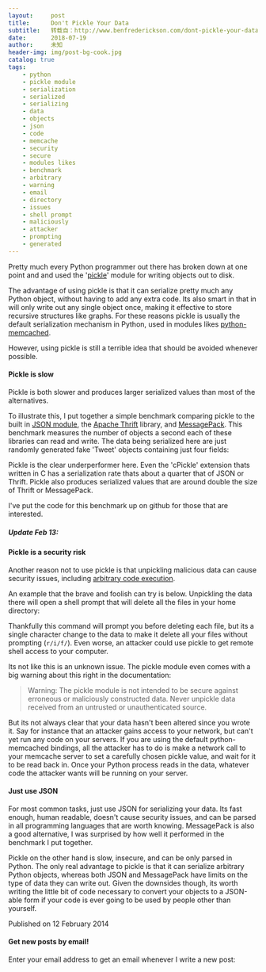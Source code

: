```yaml
---
layout:     post
title:      Don't Pickle Your Data
subtitle:   转载自：http://www.benfrederickson.com/dont-pickle-your-data/
date:       2018-07-19
author:     未知
header-img: img/post-bg-cook.jpg
catalog: true
tags:
    - python
    - pickle module
    - serialization
    - serialized
    - serializing
    - data
    - objects
    - json
    - code
    - memcache
    - security
    - secure
    - modules likes
    - benchmark
    - arbitrary
    - warning
    - email
    - directory
    - issues
    - shell prompt
    - maliciously
    - attacker
    - prompting
    - generated
---
```


Pretty much every Python programmer out there has broken down at one point and
and used the '[pickle](http://docs.python.org/2/library/pickle.html)' module for writing objects out to disk.

The advantage of using pickle is that it can serialize pretty much any Python
object, without having to add any extra code. Its also smart in that in will
only write out any single object once, making it effective to store recursive
structures like graphs. For these reasons pickle is usually the default
serialization mechanism in Python, used in modules likes
[python-memcached](https://pypi.python.org/pypi/python-memcached).

However, using pickle is still a terrible idea that should be avoided whenever
possible.

#### Pickle is slow

Pickle is both slower and produces larger serialized values than most of the
alternatives.

To illustrate this, I put together a simple benchmark comparing pickle to the
built in [JSON module](http://docs.python.org/2.7/library/json.html), the
[Apache Thrift](http://thrift.apache.org/) library, and
[MessagePack](http://msgpack.org/). This benchmark measures the number of
objects a second each of these libraries can read and write. The data being
serialized here are just randomly generated fake 'Tweet' objects containing
just four fields:






Pickle is the clear underperformer here. Even the 'cPickle' extension thats
written in C has a serialization rate thats about a quarter that of JSON or
Thrift. Pickle also produces serialized values that are around double the size of
Thrift or MessagePack.

I've put the code for this benchmark up on
github
for those that are interested.

#####  Update Feb 13: 

#### Pickle is a security risk

Another reason not to use pickle is that unpickling malicious data can cause
security issues, including [arbitrary code execution](http://www.cs.jhu.edu/~s/musings/pickle.html).

An example that the brave and foolish can try is below. Unpickling the data
there will open a shell prompt that will delete all the files in your home
directory:

Thankfully this command will prompt you before deleting each file, but its a single character change to the data to make it
delete all your files without prompting (`r/i/f/`). Even worse, an attacker could use pickle to get
remote shell access to your
computer.

Its not like this is an unknown issue. The pickle
module even comes with a big warning about this right in the documentation:

> Warning: The pickle module is not intended to be secure against erroneous or
maliciously constructed data. Never unpickle data received from an untrusted
 or unauthenticated source.

But its not always clear that your data hasn't been altered since you wrote it. Say for instance
that an attacker gains access to your network, but can't yet run any code on
your servers. If you are using the default python-memcached bindings, all the attacker has to
do is make a network call to your memcache server to set a carefully chosen
pickle value, and wait for it to be read back in. Once your Python process reads
in the data, whatever code the attacker wants will be running on your server.

#### Just use JSON

For most common tasks, just use JSON for serializing your data. Its fast enough,
human readable, doesn't cause security issues, and can be parsed in all
programming languages that are worth knowing. MessagePack is also a good
alternative, I was surprised by how well it performed in the benchmark I put
together.

Pickle on the other hand is slow, insecure, and can be only parsed in Python.
The only real advantage to pickle is that it can serialize arbitrary Python
objects, whereas both JSON and MessagePack have limits on the type of data
they can write out. Given the downsides though, its worth writing the little bit of
code necessary to convert your objects to a JSON-able form if your code is ever
going to be used by people other than yourself.


Published on 12 February 2014


#### Get new posts by email!

Enter your email address to get an email whenever I write a new post:

